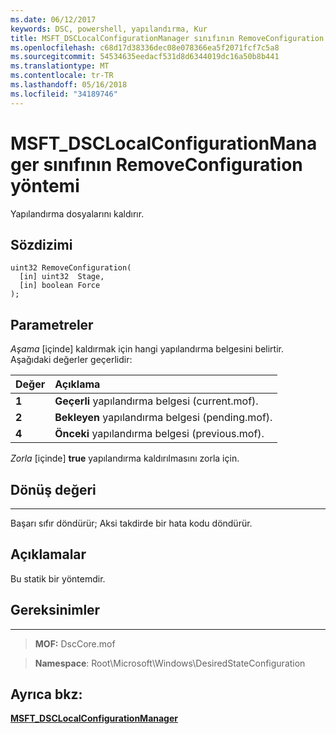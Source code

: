 ```yaml
---
ms.date: 06/12/2017
keywords: DSC, powershell, yapılandırma, Kur
title: MSFT_DSCLocalConfigurationManager sınıfının RemoveConfiguration yöntemi
ms.openlocfilehash: c68d17d38336dec08e078366ea5f2071fcf7c5a8
ms.sourcegitcommit: 54534635eedacf531d8d6344019dc16a50b8b441
ms.translationtype: MT
ms.contentlocale: tr-TR
ms.lasthandoff: 05/16/2018
ms.locfileid: "34189746"
---
```

# <a name="removeconfiguration-method-of-the-msftdsclocalconfigurationmanager-class"></a>MSFT_DSCLocalConfigurationManager sınıfının RemoveConfiguration yöntemi

Yapılandırma dosyalarını kaldırır.

<a name="syntax"></a>Sözdizimi
------

```mof
uint32 RemoveConfiguration(
  [in] uint32  Stage,
  [in] boolean Force
);
```

<a name="parameters"></a>Parametreler
----------

*Aşama* \[içinde\] kaldırmak için hangi yapılandırma belgesini belirtir. Aşağıdaki değerler geçerlidir:

|Değer |Açıklama |
|:--- |:---|
|**1** | **Geçerli** yapılandırma belgesi (current.mof). |
|**2** | **Bekleyen** yapılandırma belgesi (pending.mof).  |
|**4** | **Önceki** yapılandırma belgesi (previous.mof). |

*Zorla* \[içinde\] **true** yapılandırma kaldırılmasını zorla için.

## <a name="return-value"></a>Dönüş değeri
------------

Başarı sıfır döndürür; Aksi takdirde bir hata kodu döndürür.

## <a name="remarks"></a>Açıklamalar

Bu statik bir yöntemdir.

## <a name="requirements"></a>Gereksinimler
------------
>**MOF:** DscCore.mof

>**Namespace**: Root\Microsoft\Windows\DesiredStateConfiguration


## <a name="see-also"></a>Ayrıca bkz:


[**MSFT_DSCLocalConfigurationManager**](msft-dsclocalconfigurationmanager.md)